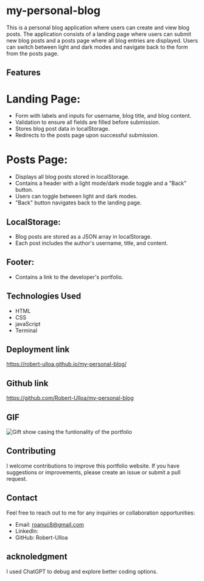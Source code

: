 # my-personal-blog

This is a personal blog application where users can create and view blog posts. The application consists of a landing page where users can submit new blog posts and a posts page where all blog entries are displayed. Users can switch between light and dark modes and navigate back to the form from the posts page.

## Features
# Landing Page:
- Form with labels and inputs for username, blog title, and blog content.
- Validation to ensure all fields are filled before submission.
- Stores blog post data in localStorage.
- Redirects to the posts page upon successful submission.

# Posts Page:
- Displays all blog posts stored in localStorage.
- Contains a header with a light mode/dark mode toggle and a "Back" button.
- Users can toggle between light and dark modes.
- "Back" button navigates back to the landing page.

## LocalStorage:
- Blog posts are stored as a JSON array in localStorage.
- Each post includes the author's username, title, and content.
## Footer:
- Contains a link to the developer's portfolio.

## Technologies Used
- HTML
- CSS
- javaScript
- Terminal

## Deployment link

https://robert-ulloa.github.io/my-personal-blog/

## Github link
https://github.com/Robert-Ulloa/my-personal-blog


## GIF

![Gift show casing the funtionality of the portfolio](./assets/images/GIF.gif)

## Contributing
I welcome contributions to improve this portfolio website. If you have suggestions or improvements, please create an issue or submit a pull request.


## Contact
Feel free to reach out to me for any inquiries or collaboration opportunities:

- Email: roanuc8@gmail.com
- LinkedIn: 
- GitHub: Robert-Ulloa

## acknoledgment
I used ChatGPT to debug and explore better coding options.


